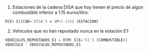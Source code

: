 1) Estaciones de la cadena DISA que hoy tienen el precio de algún combustible inferior a 1.15 euros/litro:
```sql
Π(E) Σ((CAD='DISA') ∧ (P<1.15)) (ESTACION)
```

2) Vehículos que no han repostado nunca en la estación E1:
```sql
VEHICULOS_REPOSTADOS_E1 = Π(M) Σ(E='E1') (COMBUSTIBLE))
VEHICULO - VEHICULOS_REPOSTADOS_E1
```
